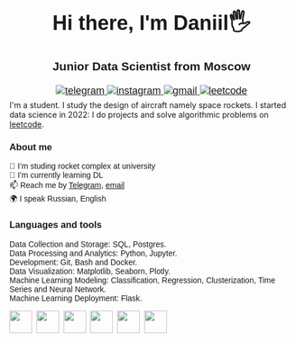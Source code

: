 <div id='header' align="center" style="font-family: 'Montserrat', sans-serif; font-size: 18px;">
    <h1>Hi there, I'm Daniil🖐</h1> <h3>Junior Data Scientist from Moscow</h3>
<a href="https://t.me/kuzmindaniil"> <img src="https://img.shields.io/badge/telegram-blue?style=for-the-badge&logo=telegram&logoColor=white" alt="telegram" />
</a>
<a href="https://www.instagram.com/malnarcosh"> <img src="https://img.shields.io/badge/instagram-pink?style=for-the-badge&logo=instagram&logoColor=gray" alt="instagram" />
</a>
<a href="mailto:kuzm.d19@gmail.com"> <img src="https://img.shields.io/badge/gmail-rgba(250,20,0)?style=for-the-badge&logo=gmail&logoColor=white" alt="gmail" />
</a>
<a href="https://leetcode.com/kuzmindaniil/"> <img src="https://img.shields.io/badge/leetcode-orange?style=for-the-badge&logo=leetcode&logoColor=white" alt="leetcode" />
</a>
</div>

<p style='margin-top:6px'>
I'm a student. I study the design of aircraft namely space rockets. 
I started data science in 2022: I do projects and solve algorithmic problems on <a href="https://leetcode.com/kuzmindaniil/">leetcode</a>.
</p>

<div style="font-family: 'Montserrat', sans-serif; font-size: 14px;">
<h3> About me </h3>
🔭 I’m studing rocket complex at university  <br>
🌱 I’m currently learning DL <br>
📫 Reach me by <a href='https://t.me/kuzmindaniil'>Telegram</a>, <a href='mailto:kuzm.d19@gmail.com'>email</a><br>
🌍 I speak Russian, English <br>
<div>

<div style="font-family: 'Montserrat', sans-serif; font-size: 14px; margin-bottom:10px">
<h3> Languages and tools </h3>
Data Collection and Storage: SQL, Postgres. <br>
Data Processing and Analytics: Python, Jupyter. <br>
Development: Git, Bash and Docker. <br>
Data Visualization: Matplotlib, Seaborn, Plotly. <br>
Machine Learning Modeling: Classification, Regression, Clusterization, Time Series and Neural Network. <br>
Machine Learning Deployment: Flask. <br>
</div>
 
<img src="https://cdn.jsdelivr.net/gh/devicons/devicon/icons/jupyter/jupyter-original-wordmark.svg" width="40" height="40"/>&nbsp;
<img src="https://cdn.jsdelivr.net/gh/devicons/devicon/icons/python/python-original-wordmark.svg" width="40" height="40"/>&nbsp;
<img src="https://cdn.jsdelivr.net/gh/devicons/devicon/icons/pytorch/pytorch-plain-wordmark.svg" width="40" height="40"/>&nbsp;
<img src="https://cdn.jsdelivr.net/gh/devicons/devicon/icons/postgresql/postgresql-original-wordmark.svg" width="40" height="40"/>&nbsp;
<img src="https://cdn.jsdelivr.net/gh/devicons/devicon/icons/docker/docker-original-wordmark.svg" width="40" height="40"/>&nbsp;
<img src="https://cdn.jsdelivr.net/gh/devicons/devicon/icons/git/git-plain-wordmark.svg" width="40" height="40"/>&nbsp;
